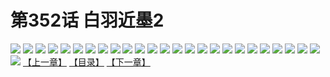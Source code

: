 # 第352话 白羽近墨2
![](https://s2.baozimh.com/scomic/sanyanxiaotianlu-samanhua/0/351-3btq/1.jpg)
![](https://s2.baozimh.com/scomic/sanyanxiaotianlu-samanhua/0/351-3btq/2.jpg)
![](https://s2.baozimh.com/scomic/sanyanxiaotianlu-samanhua/0/351-3btq/3.jpg)
![](https://s2.baozimh.com/scomic/sanyanxiaotianlu-samanhua/0/351-3btq/4.jpg)
![](https://s2.baozimh.com/scomic/sanyanxiaotianlu-samanhua/0/351-3btq/5.jpg)
![](https://s2.baozimh.com/scomic/sanyanxiaotianlu-samanhua/0/351-3btq/6.jpg)
![](https://s2.baozimh.com/scomic/sanyanxiaotianlu-samanhua/0/351-3btq/7.jpg)
![](https://s2.baozimh.com/scomic/sanyanxiaotianlu-samanhua/0/351-3btq/8.jpg)
![](https://s2.baozimh.com/scomic/sanyanxiaotianlu-samanhua/0/351-3btq/9.jpg)
![](https://s2.baozimh.com/scomic/sanyanxiaotianlu-samanhua/0/351-3btq/10.jpg)
![](https://s2.baozimh.com/scomic/sanyanxiaotianlu-samanhua/0/351-3btq/11.jpg)
![](https://s2.baozimh.com/scomic/sanyanxiaotianlu-samanhua/0/351-3btq/12.jpg)
![](https://s2.baozimh.com/scomic/sanyanxiaotianlu-samanhua/0/351-3btq/13.jpg)
![](https://s2.baozimh.com/scomic/sanyanxiaotianlu-samanhua/0/351-3btq/14.jpg)
![](https://s2.baozimh.com/scomic/sanyanxiaotianlu-samanhua/0/351-3btq/15.jpg)
![](https://s2.baozimh.com/scomic/sanyanxiaotianlu-samanhua/0/351-3btq/16.jpg)
![](https://s2.baozimh.com/scomic/sanyanxiaotianlu-samanhua/0/351-3btq/17.jpg)
![](https://s2.baozimh.com/scomic/sanyanxiaotianlu-samanhua/0/351-3btq/18.jpg)
![](https://s2.baozimh.com/scomic/sanyanxiaotianlu-samanhua/0/351-3btq/19.jpg)
![](https://s2.baozimh.com/scomic/sanyanxiaotianlu-samanhua/0/351-3btq/20.jpg)
![](https://s2.baozimh.com/scomic/sanyanxiaotianlu-samanhua/0/351-3btq/21.jpg)
![](https://s2.baozimh.com/scomic/sanyanxiaotianlu-samanhua/0/351-3btq/22.jpg)
![](https://s2.baozimh.com/scomic/sanyanxiaotianlu-samanhua/0/351-3btq/23.jpg)
![](https://s2.baozimh.com/scomic/sanyanxiaotianlu-samanhua/0/351-3btq/24.jpg)
![](https://s2.baozimh.com/scomic/sanyanxiaotianlu-samanhua/0/351-3btq/25.jpg)
![](https://s2.baozimh.com/scomic/sanyanxiaotianlu-samanhua/0/351-3btq/26.jpg)
[【上一章】](./351.md)
[【目录】](./README.md)
[【下一章】](./353.md)
